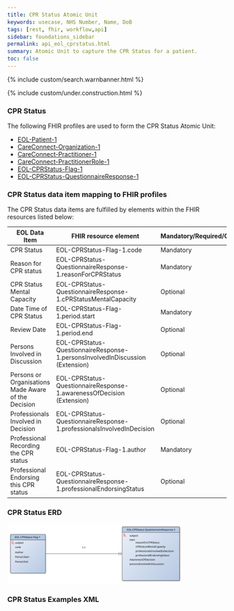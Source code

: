 ```yaml
---
title: CPR Status Atomic Unit
keywords: usecase, NHS Number, Name, DoB
tags: [rest, fhir, workflow,api]
sidebar: foundations_sidebar
permalink: api_eol_cprstatus.html
summary: Atomic Unit to capture the CPR Status for a patient.
toc: false
---
```

{% include custom/search.warnbanner.html %}

{% include custom/under.construction.html %}

### CPR Status ###


The following FHIR profiles are used to form the CPR Status Atomic Unit:

- [EOL-Patient-1](https://fhir-test.nhs.uk/STU3/StructureDefinition/EOL-Patient-1)
- [CareConnect-Organization-1](https://fhir.hl7.org.uk/STU3/StructureDefinition/CareConnect-Organization-1)
- [CareConnect-Practitioner-1](https://fhir.hl7.org.uk/STU3/StructureDefinition/CareConnect-Practitioner-1)
- [CareConnect-PractitionerRole-1](https://fhir.hl7.org.uk/STU3/StructureDefinition/CareConnect-PractitionerRole-1)
- [EOL-CPRStatus-Flag-1](https://fhir.nhs.uk/STU3/StructureDefinition/EOL-CPRStatus-Flag-1)
- [EOL-CPRStatus-QuestionnaireResponse-1](https://fhir.nhs.uk/STU3/StructureDefinition/EOL-CPRStatus-QuestionnaireResponse-1)

### CPR Status data item mapping to FHIR profiles ###

The CPR Status data items are fulfilled by elements within the FHIR resources listed below:

| EOL Data Item                       | FHIR resource element                                                   | Mandatory/Required/Optional |
|-------------------------------------|-------------------------------------------------------------------------|-----------------------------|
| CPR Status        		       | EOL-CPRStatus-Flag-1.code           | Mandatory                   |
| Reason for CPR status | EOL-CPRStatus-QuestionnaireResponse-1.reasonForCPRStatus | Mandatory |
| CPR Status Mental Capacity | EOL-CPRStatus-QuestionnaireResponse-1.cPRStatusMentalCapacity | Optional
| Date Time of CPR Status | EOL-CPRStatus-Flag-1.period.start| Mandatory
| Review Date | EOL-CPRStatus-Flag-1.period.end| Optional
| Persons Involved in Discussion | EOL-CPRStatus-QuestionnaireResponse-1.personsInvolvedInDiscussion (Extension)| Optional
| Persons or Organisations Made Aware of the Decision | EOL-CPRStatus-QuestionnaireResponse-1.awarenessOfDecision (Extension)| Optional
| Professionals Involved in Decision | EOL-CPRStatus-QuestionnaireResponse-1.professionalsInvolvedInDecision| Optional
| Professional Recording the CPR status | EOL-CPRStatus-Flag-1.author | Mandatory
| Professional Endorsing this CPR status | EOL-CPRStatus-QuestionnaireResponse-1.professionalEndorsingStatus | Optional

### CPR Status ERD ###

<img src="images/erd/cpr-erd.svg" style="width:80%;max-width: 80%;">

### CPR Status Examples XML ###

<script src="https://gist.github.com/IOPS-DEV/48b4578c9c7e75cdeb5630b100723d70.js"></script>

<script src="https://gist.github.com/IOPS-DEV/c5aa7323383044de66673dca7ad2644b.js"></script>


